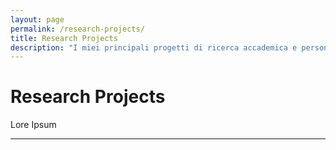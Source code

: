 ```yaml
---
layout: page
permalink: /research-projects/
title: Research Projects
description: "I miei principali progetti di ricerca accademica e personale."
---
```


# Research Projects

Lore Ipsum

---

